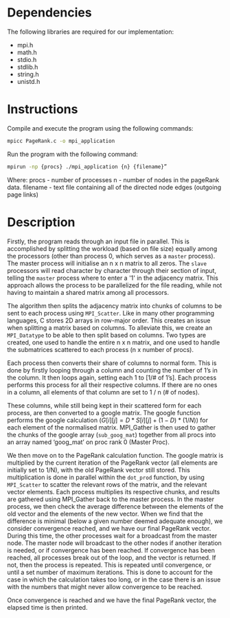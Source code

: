 # Dependencies
The following libraries are required for our implementation:
- mpi.h
- math.h
- stdio.h
- stdlib.h
- string.h
- unistd.h

# Instructions
Compile and execute the program using the following commands:

```bash
mpicc PageRank.c -o mpi_application
```

Run the program with the following command:
	
```bash
mpirun -np {procs} ./mpi_application {n} {filename}”
```

Where:
procs - number of processes
n - number of nodes in the pageRank data.
filename - text file containing all of the directed node edges (outgoing page links)


# Description
Firstly, the program reads through an input file in parallel. This is accomplished by splitting the workload (based on file size) equally among the processors (other than process 0, which serves as a `master` process). The master process will initialise an n x n matrix to all zeros. The `slave` processors will read character by character through their section of input, telling the `master` process where to enter a '1' in the adjacency matrix. This approach allows the process to be parallelized for the file reading, while not having to maintain a shared matrix among all processors.

The algorithm then splits the adjacency matrix into chunks of columns to be sent to each process using `MPI_Scatter`. Like in many other programming languages, C stores 2D arrays in row-major order. This creates an issue when splitting a matrix based on columns. To alleviate this, we create an `MPI_Datatype` to be able to then split based on columns. Two types are created, one used to handle the entire n x n matrix, and one used to handle the submatrices scattered to each process (n x number of procs).

Each process then converts their share of columns to normal form. This is done by firstly looping through a column and counting the number of 1’s in the column. It then loops again, setting each 1 to \[1/# of 1’s\]. Each process performs this process for all their respective columns. If there are no ones in a column, all elements of that column are set to 1 / n (# of nodes). 

These columns, while still being kept in their scattered form for each process, are then converted to a google matrix. The google function performs the google calculation ($`G[i][j] = D*S[i][j] + (1-D)*(1/N)`$) for each element of the normalised matrix. MPI_Gather is then used to gather the chunks of the google array (`sub_goog_mat`) together from all procs into an array named ‘goog_mat’ on proc rank 0 (Master Proc). 

We then move on to the PageRank calculation function. The google matrix is multiplied by the current iteration of the PageRank vector (all elements are initially set to 1/N), with the old PageRank vector still stored. This multiplication is done in parallel within the `dot_prod` function, by using `MPI_Scatter` to scatter the relevant rows of the matrix, and the relevant vector elements. Each process multiplies its respective chunks, and results are gathered using MPI_Gather back to the master process. In the master process, we then check the average difference between the elements of the old vector and the elements of the new vector. When we find that the difference is minimal (below a given number deemed adequate enough), we consider convergence reached, and we have our final PageRank vector. During this time, the other processes wait for a broadcast from the master node. The master node will broadcast to the other nodes if another iteration is needed, or if convergence has been reached. If convergence has been reached, all processes break out of the loop, and the vector is returned. If not, then the process is repeated. This is repeated until convergence, or until a set number of maximum iterations. This is done to account for the case in which the calculation takes too long, or in the case there is an issue with the numbers that might never allow convergence to be reached. 

Once convergence is reached and we have the final PageRank vector, the elapsed time is then printed.
